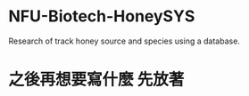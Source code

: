 # NFU-Biotech-HoneySYS
Research of track honey source and species using a database.

# 之後再想要寫什麼 先放著
